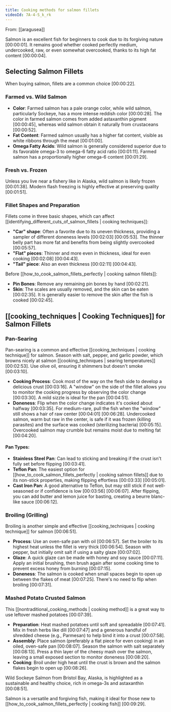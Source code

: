 ```yaml
---
title: Cooking methods for salmon fillets
videoId: 7A-4-S_k_rk
---
```


From: [[aragusea]] <br/> 

Salmon is an excellent fish for beginners to cook due to its forgiving nature <a class="yt-timestamp" data-t="00:00:01">[00:00:01]</a>. It remains good whether cooked perfectly medium, undercooked, raw, or even somewhat overcooked, thanks to its high fat content <a class="yt-timestamp" data-t="00:00:04">[00:00:04]</a>.

## Selecting Salmon Fillets
When buying salmon, fillets are a common choice <a class="yt-timestamp" data-t="00:00:22">[00:00:22]</a>.

### Farmed vs. Wild Salmon
*   **Color**: Farmed salmon has a pale orange color, while wild salmon, particularly Sockeye, has a more intense reddish color <a class="yt-timestamp" data-t="00:00:28">[00:00:28]</a>. The color in farmed salmon comes from added astaxanthin pigment <a class="yt-timestamp" data-t="00:00:45">[00:00:45]</a>, whereas wild salmon obtain it naturally from crustaceans <a class="yt-timestamp" data-t="00:00:52">[00:00:52]</a>.
*   **Fat Content**: Farmed salmon usually has a higher fat content, visible as white ribbons through the meat <a class="yt-timestamp" data-t="00:01:00">[00:01:00]</a>.
*   **Omega Fatty Acids**: Wild salmon is generally considered superior due to its favorable omega-3 to omega-6 fatty acid ratio <a class="yt-timestamp" data-t="00:01:11">[00:01:11]</a>. Farmed salmon has a proportionally higher omega-6 content <a class="yt-timestamp" data-t="00:01:29">[00:01:29]</a>.

### Fresh vs. Frozen
Unless you live near a fishery like in Alaska, wild salmon is likely frozen <a class="yt-timestamp" data-t="00:01:38">[00:01:38]</a>. Modern flash freezing is highly effective at preserving quality <a class="yt-timestamp" data-t="00:01:51">[00:01:51]</a>.

### Fillet Shapes and Preparation
Fillets come in three basic shapes, which can affect [[identifying_different_cuts_of_salmon_fillets | cooking techniques]]:
*   **"Car" shape**: Often a favorite due to its uneven thickness, providing a sampler of different doneness levels <a class="yt-timestamp" data-t="00:02:03">[00:02:03]</a> <a class="yt-timestamp" data-t="00:05:53">[00:05:53]</a>. The thinner belly part has more fat and benefits from being slightly overcooked <a class="yt-timestamp" data-t="00:05:57">[00:05:57]</a>.
*   **"Flat" pieces**: Thinner and more even in thickness, ideal for even cooking <a class="yt-timestamp" data-t="00:02:08">[00:02:08]</a> <a class="yt-timestamp" data-t="00:04:43">[00:04:43]</a>.
*   **"Tail" piece**: Also an even thickness <a class="yt-timestamp" data-t="00:02:11">[00:02:11]</a> <a class="yt-timestamp" data-t="00:04:43">[00:04:43]</a>.

Before [[how_to_cook_salmon_fillets_perfectly | cooking salmon fillets]]:
*   **Pin Bones**: Remove any remaining pin bones by hand <a class="yt-timestamp" data-t="00:02:21">[00:02:21]</a>.
*   **Skin**: The scales are usually removed, and the skin can be eaten <a class="yt-timestamp" data-t="00:02:35">[00:02:35]</a>. It is generally easier to remove the skin after the fish is cooked <a class="yt-timestamp" data-t="00:02:45">[00:02:45]</a>.

## [[cooking_techniques | Cooking Techniques]] for Salmon Fillets

### Pan-Searing
Pan-searing is a common and effective [[cooking_techniques | cooking technique]] for salmon. Season with salt, pepper, and garlic powder, which browns nicely at salmon [[cooking_techniques | searing temperatures]] <a class="yt-timestamp" data-t="00:02:53">[00:02:53]</a>. Use olive oil, ensuring it shimmers but doesn't smoke <a class="yt-timestamp" data-t="00:03:10">[00:03:10]</a>.

*   **Cooking Process**: Cook most of the way on the flesh side to develop a delicious crust <a class="yt-timestamp" data-t="00:03:16">[00:03:16]</a>. A "window" on the side of the fillet allows you to monitor the cooking progress by observing the color change <a class="yt-timestamp" data-t="00:03:30">[00:03:30]</a>. A mild sizzle is ideal for the pan <a class="yt-timestamp" data-t="00:04:51">[00:04:51]</a>.
*   **Doneness**: Flip when the color change indicates it's cooked about halfway <a class="yt-timestamp" data-t="00:03:35">[00:03:35]</a>. For medium-rare, pull the fish when the "window" still shows a hair of raw center <a class="yt-timestamp" data-t="00:04:01">[00:04:01]</a> <a class="yt-timestamp" data-t="00:06:28">[00:06:28]</a>. Undercooked salmon, warm but raw in the center, is safe if it was frozen (killing parasites) and the surface was cooked (sterilizing bacteria) <a class="yt-timestamp" data-t="00:05:15">[00:05:15]</a>. Overcooked salmon may crumble but remains moist due to melting fat <a class="yt-timestamp" data-t="00:04:20">[00:04:20]</a>.

#### Pan Types:
*   **Stainless Steel Pan**: Can lead to sticking and breaking if the crust isn't fully set before flipping <a class="yt-timestamp" data-t="00:03:41">[00:03:41]</a>.
*   **Teflon Pan**: The easiest option for [[how_to_cook_salmon_fillets_perfectly | cooking salmon fillets]] due to its non-stick properties, making flipping effortless <a class="yt-timestamp" data-t="00:03:33">[00:03:33]</a> <a class="yt-timestamp" data-t="00:05:01">[00:05:01]</a>.
*   **Cast Iron Pan**: A good alternative to Teflon, but may still stick if not well-seasoned or if confidence is low <a class="yt-timestamp" data-t="00:03:56">[00:03:56]</a> <a class="yt-timestamp" data-t="00:06:07">[00:06:07]</a>. After flipping, you can add butter and lemon juice for basting, creating a beurre blanc-like sauce <a class="yt-timestamp" data-t="00:06:12">[00:06:12]</a>.

### Broiling (Grilling)
Broiling is another simple and effective [[cooking_techniques | cooking technique]] for salmon <a class="yt-timestamp" data-t="00:06:51">[00:06:51]</a>.
*   **Process**: Use an oven-safe pan with oil <a class="yt-timestamp" data-t="00:06:57">[00:06:57]</a>. Set the broiler to its highest heat unless the fillet is very thick <a class="yt-timestamp" data-t="00:06:54">[00:06:54]</a>. Season with pepper, but initially omit salt if using a salty glaze <a class="yt-timestamp" data-t="00:07:02">[00:07:02]</a>.
*   **Glaze**: A quick glaze can be made with honey and soy sauce <a class="yt-timestamp" data-t="00:07:11">[00:07:11]</a>. Apply an initial brushing, then brush again after some cooking time to prevent excess honey from burning <a class="yt-timestamp" data-t="00:07:15">[00:07:15]</a>.
*   **Doneness**: The salmon is cooked when small spaces begin to open up between the flakes of meat <a class="yt-timestamp" data-t="00:07:25">[00:07:25]</a>. There's no need to flip when broiling <a class="yt-timestamp" data-t="00:07:31">[00:07:31]</a>.

### Mashed Potato Crusted Salmon
This [[nontraditional_cooking_methods | cooking method]] is a great way to use leftover mashed potatoes <a class="yt-timestamp" data-t="00:07:39">[00:07:39]</a>.
*   **Preparation**: Heat mashed potatoes until soft and spreadable <a class="yt-timestamp" data-t="00:07:41">[00:07:41]</a>. Mix in fresh herbs like dill <a class="yt-timestamp" data-t="00:07:47">[00:07:47]</a> and a generous handful of shredded cheese (e.g., Parmesan) to help bind it into a crust <a class="yt-timestamp" data-t="00:07:58">[00:07:58]</a>.
*   **Assembly**: Place salmon (preferably a flat piece for even cooking) in an oiled, oven-safe pan <a class="yt-timestamp" data-t="00:08:07">[00:08:07]</a>. Season the salmon with salt separately <a class="yt-timestamp" data-t="00:08:13">[00:08:13]</a>. Press a thin layer of the cheesy mash over the salmon, leaving a small exposed section to monitor doneness <a class="yt-timestamp" data-t="00:08:20">[00:08:20]</a>.
*   **Cooking**: Broil under high heat until the crust is brown and the salmon flakes begin to open up <a class="yt-timestamp" data-t="00:08:26">[00:08:26]</a>.

Wild Sockeye Salmon from Bristol Bay, Alaska, is highlighted as a sustainable and healthy choice, rich in omega-3s and astaxanthin <a class="yt-timestamp" data-t="00:08:51">[00:08:51]</a>.

Salmon is a versatile and forgiving fish, making it ideal for those new to [[how_to_cook_salmon_fillets_perfectly | cooking fish]] <a class="yt-timestamp" data-t="00:09:29">[00:09:29]</a>.
